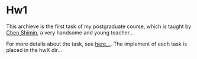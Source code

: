 # Hw1
This archieve is the first task of my postgraduate course, which is taught by [Chen Shimin](http://sourcedb.ict.cas.cn/cn/jssrck/201307/t20130716_3899653.html), a very handsome and young teacher...

For more details about the task, see [here...](./homework_1.pdf). The implement of each task is placed in the hwX dir...

